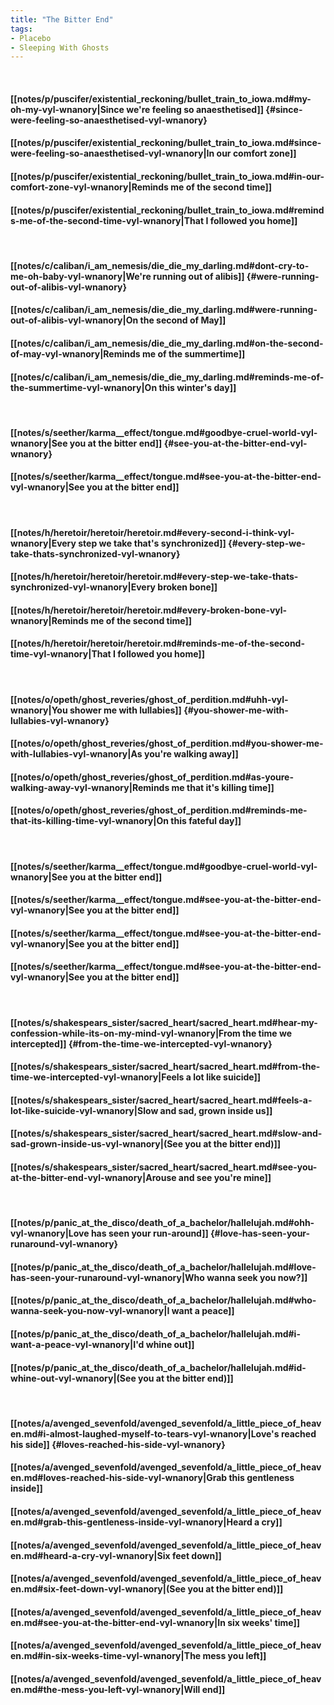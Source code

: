 ```yaml
---
title: "The Bitter End"
tags:
- Placebo
- Sleeping With Ghosts
---
```

&nbsp;
#### [[notes/p/puscifer/existential_reckoning/bullet_train_to_iowa.md#my-oh-my-vyl-wnanory|Since we're feeling so anaesthetised]] {#since-were-feeling-so-anaesthetised-vyl-wnanory}
#### [[notes/p/puscifer/existential_reckoning/bullet_train_to_iowa.md#since-were-feeling-so-anaesthetised-vyl-wnanory|In our comfort zone]]
#### [[notes/p/puscifer/existential_reckoning/bullet_train_to_iowa.md#in-our-comfort-zone-vyl-wnanory|Reminds me of the second time]]
#### [[notes/p/puscifer/existential_reckoning/bullet_train_to_iowa.md#reminds-me-of-the-second-time-vyl-wnanory|That I followed you home]]
&nbsp;
#### [[notes/c/caliban/i_am_nemesis/die_die_my_darling.md#dont-cry-to-me-oh-baby-vyl-wnanory|We're running out of alibis]] {#were-running-out-of-alibis-vyl-wnanory}
#### [[notes/c/caliban/i_am_nemesis/die_die_my_darling.md#were-running-out-of-alibis-vyl-wnanory|On the second of May]]
#### [[notes/c/caliban/i_am_nemesis/die_die_my_darling.md#on-the-second-of-may-vyl-wnanory|Reminds me of the summertime]]
#### [[notes/c/caliban/i_am_nemesis/die_die_my_darling.md#reminds-me-of-the-summertime-vyl-wnanory|On this winter's day]]
&nbsp;
#### [[notes/s/seether/karma__effect/tongue.md#goodbye-cruel-world-vyl-wnanory|See you at the bitter end]] {#see-you-at-the-bitter-end-vyl-wnanory}
#### [[notes/s/seether/karma__effect/tongue.md#see-you-at-the-bitter-end-vyl-wnanory|See you at the bitter end]]
&nbsp;
#### [[notes/h/heretoir/heretoir/heretoir.md#every-second-i-think-vyl-wnanory|Every step we take that's synchronized]] {#every-step-we-take-thats-synchronized-vyl-wnanory}
#### [[notes/h/heretoir/heretoir/heretoir.md#every-step-we-take-thats-synchronized-vyl-wnanory|Every broken bone]]
#### [[notes/h/heretoir/heretoir/heretoir.md#every-broken-bone-vyl-wnanory|Reminds me of the second time]]
#### [[notes/h/heretoir/heretoir/heretoir.md#reminds-me-of-the-second-time-vyl-wnanory|That I followed you home]]
&nbsp;
#### [[notes/o/opeth/ghost_reveries/ghost_of_perdition.md#uhh-vyl-wnanory|You shower me with lullabies]] {#you-shower-me-with-lullabies-vyl-wnanory}
#### [[notes/o/opeth/ghost_reveries/ghost_of_perdition.md#you-shower-me-with-lullabies-vyl-wnanory|As you're walking away]]
#### [[notes/o/opeth/ghost_reveries/ghost_of_perdition.md#as-youre-walking-away-vyl-wnanory|Reminds me that it's killing time]]
#### [[notes/o/opeth/ghost_reveries/ghost_of_perdition.md#reminds-me-that-its-killing-time-vyl-wnanory|On this fateful day]]
&nbsp;
#### [[notes/s/seether/karma__effect/tongue.md#goodbye-cruel-world-vyl-wnanory|See you at the bitter end]]
#### [[notes/s/seether/karma__effect/tongue.md#see-you-at-the-bitter-end-vyl-wnanory|See you at the bitter end]]
#### [[notes/s/seether/karma__effect/tongue.md#see-you-at-the-bitter-end-vyl-wnanory|See you at the bitter end]]
#### [[notes/s/seether/karma__effect/tongue.md#see-you-at-the-bitter-end-vyl-wnanory|See you at the bitter end]]
&nbsp;
#### [[notes/s/shakespears_sister/sacred_heart/sacred_heart.md#hear-my-confession-while-its-on-my-mind-vyl-wnanory|From the time we intercepted]] {#from-the-time-we-intercepted-vyl-wnanory}
#### [[notes/s/shakespears_sister/sacred_heart/sacred_heart.md#from-the-time-we-intercepted-vyl-wnanory|Feels a lot like suicide]]
#### [[notes/s/shakespears_sister/sacred_heart/sacred_heart.md#feels-a-lot-like-suicide-vyl-wnanory|Slow and sad, grown inside us]]
#### [[notes/s/shakespears_sister/sacred_heart/sacred_heart.md#slow-and-sad-grown-inside-us-vyl-wnanory|(See you at the bitter end)]]
#### [[notes/s/shakespears_sister/sacred_heart/sacred_heart.md#see-you-at-the-bitter-end-vyl-wnanory|Arouse and see you're mine]]
&nbsp;
#### [[notes/p/panic_at_the_disco/death_of_a_bachelor/hallelujah.md#ohh-vyl-wnanory|Love has seen your run-around]] {#love-has-seen-your-runaround-vyl-wnanory}
#### [[notes/p/panic_at_the_disco/death_of_a_bachelor/hallelujah.md#love-has-seen-your-runaround-vyl-wnanory|Who wanna seek you now?]]
#### [[notes/p/panic_at_the_disco/death_of_a_bachelor/hallelujah.md#who-wanna-seek-you-now-vyl-wnanory|I want a peace]]
#### [[notes/p/panic_at_the_disco/death_of_a_bachelor/hallelujah.md#i-want-a-peace-vyl-wnanory|I'd whine out]]
#### [[notes/p/panic_at_the_disco/death_of_a_bachelor/hallelujah.md#id-whine-out-vyl-wnanory|(See you at the bitter end)]]
&nbsp;
#### [[notes/a/avenged_sevenfold/avenged_sevenfold/a_little_piece_of_heaven.md#i-almost-laughed-myself-to-tears-vyl-wnanory|Love's reached his side]] {#loves-reached-his-side-vyl-wnanory}
#### [[notes/a/avenged_sevenfold/avenged_sevenfold/a_little_piece_of_heaven.md#loves-reached-his-side-vyl-wnanory|Grab this gentleness inside]]
#### [[notes/a/avenged_sevenfold/avenged_sevenfold/a_little_piece_of_heaven.md#grab-this-gentleness-inside-vyl-wnanory|Heard a cry]]
#### [[notes/a/avenged_sevenfold/avenged_sevenfold/a_little_piece_of_heaven.md#heard-a-cry-vyl-wnanory|Six feet down]]
#### [[notes/a/avenged_sevenfold/avenged_sevenfold/a_little_piece_of_heaven.md#six-feet-down-vyl-wnanory|(See you at the bitter end)]]
#### [[notes/a/avenged_sevenfold/avenged_sevenfold/a_little_piece_of_heaven.md#see-you-at-the-bitter-end-vyl-wnanory|In six weeks' time]]
#### [[notes/a/avenged_sevenfold/avenged_sevenfold/a_little_piece_of_heaven.md#in-six-weeks-time-vyl-wnanory|The mess you left]]
#### [[notes/a/avenged_sevenfold/avenged_sevenfold/a_little_piece_of_heaven.md#the-mess-you-left-vyl-wnanory|Will end]]
